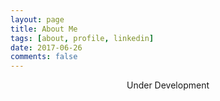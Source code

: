 ```yaml
---
layout: page
title: About Me
tags: [about, profile, linkedin]
date: 2017-06-26
comments: false
---
```

    
<center>Under Development</center>
